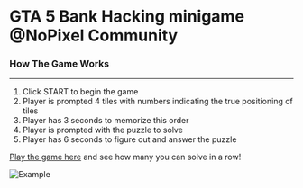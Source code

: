 # GTA 5 Bank Hacking minigame @NoPixel Community

### How The Game Works
---
1) Click START to begin the game
2) Player is prompted 4 tiles with numbers indicating the true positioning of tiles
3) Player has 3 seconds to memorize this order
4) Player is prompted with the puzzle to solve
5) Player has 6 seconds to figure out and answer the puzzle

[Play the game here](https://ibadullah-usmani.github.io/) and see how many you can solve in a row!

![Example](../SAMPLE.JPG?raw=true "Example")
